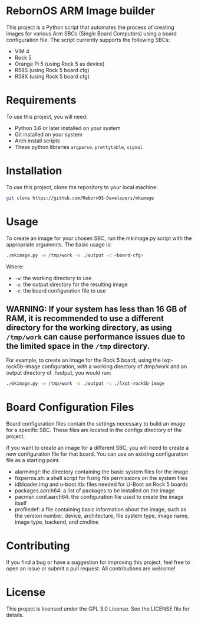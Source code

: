 # RebornOS ARM Image builder

This project is a Python script that automates the process of creating images for various Arm SBCs (Single Board Computers) using a board configuration file. The script currently supports the following SBCs:

- VIM 4
- Rock 5
- Orange Pi 5 (using Rock 5 as device)
- R58S (using Rock 5 board cfg)
- R58X (using Rock 5 board cfg)

# Requirements

To use this project, you will need:

- Python 3.6 or later installed on your system
- Git installed on your system
- Arch install scripts 
- These python libraries `argparse`, `prettytable`, `signal`
    

# Installation

To use this project, clone the repository to your local machine:

```bash
git clone https://github.com/RebornOS-Developers/mkimage
```
# Usage

To create an image for your chosen SBC, run the mkimage.py script with the appropriate arguments. The basic usage is:

```bash
./mkimage.py -w /tmp/work -o ./output -c <board-cfg>
```

Where:
- `-w`: the working directory to use
- `-o`: the output directory for the resulting image
- `-c`: the board configuration file to use
    
## **WARNING:** If your system has less than 16 GB of RAM, it is recommended to use a different directory for the working directory, as using `/tmp/work` can cause performance issues due to the limited space in the `/tmp` directory.

For example, to create an image for the Rock 5 board, using the lxqt-rock5b-image configuration, with a working directory of /tmp/work and an output directory of ./output, you would run:

```bash
./mkimage.py -w /tmp/work -o ./output -c ./lxqt-rock5b-image
```

# Board Configuration Files

Board configuration files contain the settings necessary to build an image for a specific SBC. These files are located in the configs directory of the project.

If you want to create an image for a different SBC, you will need to create a new configuration file for that board. You can use an existing configuration file as a starting point.

- alarmimg/: the directory containing the basic system files for the image
- fixperms.sh: a shell script for fixing file permissions on the system files
- idbloader.img and u-boot.itb: files needed for U-Boot on Rock 5 boards
- packages.aarch64: a list of packages to be installed on the image
- pacman.conf.aarch64: the configuration file used to create the image itself
- profiledef: a file containing basic information about the image, such as the version number, device, architecture, file system type, image name, image type, backend, and cmdline


# Contributing

If you find a bug or have a suggestion for improving this project, feel free to open an issue or submit a pull request. All contributions are welcome!

# License

This project is licensed under the GPL 3.0 License. See the LICENSE file for details.
